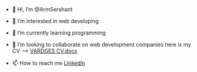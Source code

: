 - 👋 Hi, I’m @ArmSershant
- 👀 I’m interested in web developing
- 🌱 I’m currently learning programming
- 💞️ I’m looking to collaborate on web development companies here is my CV --> [VARDGES CV.docx](https://github.com/ArmSershant/ArmSershant/files/8303431/VARDGES.CV.docx)

- 📫 How to reach me <a href="https://www.linkedin.com/in/vardges-movsesyan-668412214">LinkedIn</a>

<!---
ArmSershant/ArmSershant is a ✨ special ✨ repository because its `README.md` (this file) appears on your GitHub profile.
You can click the Preview link to take a look at your changes.
--->
